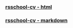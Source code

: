 ### [rsschool-cv - html](https://sashaivanovapro.github.io/rsschool-cv/)
### [rsschool-cv - markdown](https://sashaivanovapro.github.io/rsschool-cv/cv)
